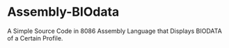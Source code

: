 # Assembly-BIOdata
A Simple Source Code in 8086 Assembly Language that Displays BIODATA of a Certain Profile. 
